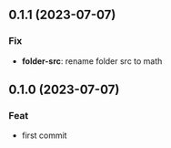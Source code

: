 ## 0.1.1 (2023-07-07)

### Fix

- **folder-src**: rename folder src to math

## 0.1.0 (2023-07-07)

### Feat

- first commit
